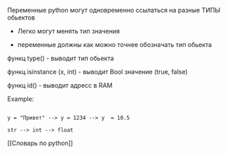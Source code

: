 Переменные python могут одновременно ссылаться на разные ТИПЫ обьектов


+ Легко могут менять тип значения

- переменные должны  как можно точнее обозначать тип обьекта


функц type() - выводит тип обьекта

функц isinstance (x, int) - выводит Bool значение (true, false)

функц id() - выводит адресс в RAM


Example: 
```

y = "Привет" --> y = 1234 --> y  = 10.5

str --> int --> float

```

[[Словарь по python]]